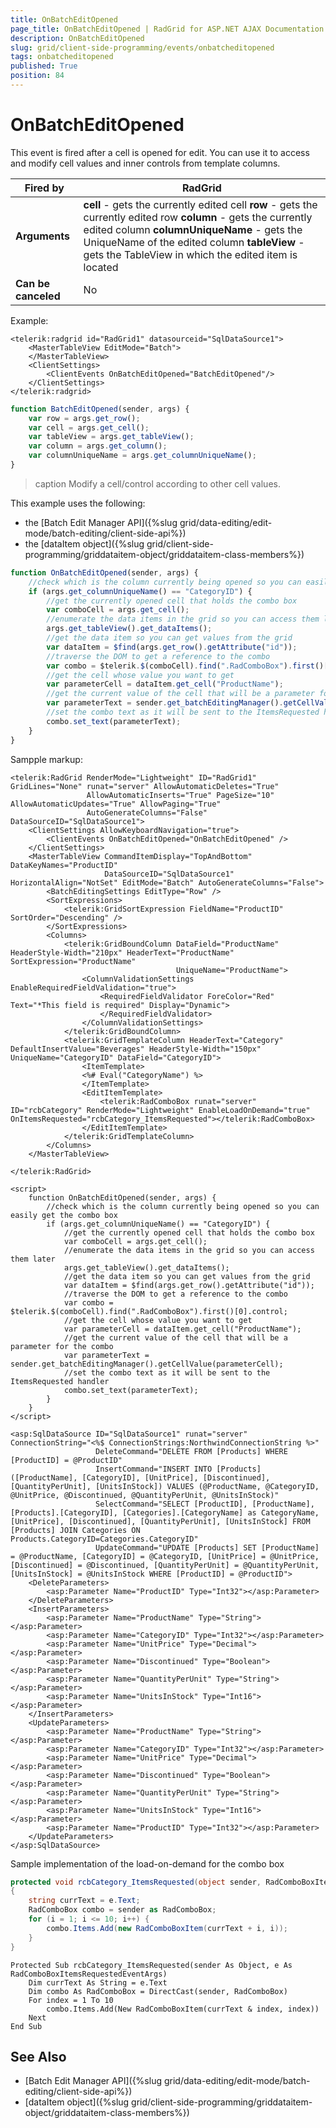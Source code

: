 ```yaml
---
title: OnBatchEditOpened
page_title: OnBatchEditOpened | RadGrid for ASP.NET AJAX Documentation
description: OnBatchEditOpened
slug: grid/client-side-programming/events/onbatcheditopened
tags: onbatcheditopened
published: True
position: 84
---
```


# OnBatchEditOpened


This event is fired after a cell is opened for edit. You can use it to access and modify cell values and inner controls from template columns. 


|  **Fired by**  | RadGrid |
| ------ | ------ |
| **Arguments** | **cell** - gets the currently edited cell **row** - gets the currently edited row **column** - gets the currently edited column **columnUniqueName** - gets the UniqueName of the edited column **tableView** - gets the TableView in which the edited item is located|
| **Can be canceled** |No|

Example:

````ASP.NET
<telerik:radgrid id="RadGrid1" datasourceid="SqlDataSource1">
    <MasterTableView EditMode="Batch">
    </MasterTableView>
    <ClientSettings>
        <ClientEvents OnBatchEditOpened="BatchEditOpened"/>
    </ClientSettings>
</telerik:radgrid>
````

````JavaScript
function BatchEditOpened(sender, args) {
    var row = args.get_row();
    var cell = args.get_cell();
    var tableView = args.get_tableView();
    var column = args.get_column();
    var columnUniqueName = args.get_columnUniqueName();
}
````

>caption Modify a cell/control according to other cell values.

This example uses the following:

* the [Batch Edit Manager API]({%slug grid/data-editing/edit-mode/batch-editing/client-side-api%})
* the [dataItem object]({%slug grid/client-side-programming/griddataitem-object/griddataitem-class-members%})


````JavaScript
function OnBatchEditOpened(sender, args) {
	//check which is the column currently being opened so you can easily get the combo box
	if (args.get_columnUniqueName() == "CategoryID") {
		//get the currently opened cell that holds the combo box
		var comboCell = args.get_cell();
		//enumerate the data items in the grid so you can access them later
		args.get_tableView().get_dataItems();
		//get the data item so you can get values from the grid
		var dataItem = $find(args.get_row().getAttribute("id"));
		//traverse the DOM to get a reference to the combo
		var combo = $telerik.$(comboCell).find(".RadComboBox").first()[0].control;
		//get the cell whose value you want to get
		var parameterCell = dataItem.get_cell("ProductName");
		//get the current value of the cell that will be a parameter for the combo
		var parameterText = sender.get_batchEditingManager().getCellValue(parameterCell);
		//set the combo text as it will be sent to the ItemsRequested handler
		combo.set_text(parameterText);
	}
}
````

Sampple markup:

````ASP.NET
<telerik:RadGrid RenderMode="Lightweight" ID="RadGrid1" GridLines="None" runat="server" AllowAutomaticDeletes="True"
				 AllowAutomaticInserts="True" PageSize="10"  AllowAutomaticUpdates="True" AllowPaging="True"
				 AutoGenerateColumns="False" DataSourceID="SqlDataSource1">
	<ClientSettings AllowKeyboardNavigation="true">
		<ClientEvents OnBatchEditOpened="OnBatchEditOpened" />
	</ClientSettings>
	<MasterTableView CommandItemDisplay="TopAndBottom" DataKeyNames="ProductID"
					 DataSourceID="SqlDataSource1" HorizontalAlign="NotSet" EditMode="Batch" AutoGenerateColumns="False">
		<BatchEditingSettings EditType="Row" />
		<SortExpressions>
			<telerik:GridSortExpression FieldName="ProductID" SortOrder="Descending" />
		</SortExpressions>
		<Columns>
			<telerik:GridBoundColumn DataField="ProductName" HeaderStyle-Width="210px" HeaderText="ProductName" SortExpression="ProductName"
									 UniqueName="ProductName">
				<ColumnValidationSettings EnableRequiredFieldValidation="true">
					<RequiredFieldValidator ForeColor="Red" Text="*This field is required" Display="Dynamic">
					</RequiredFieldValidator>
				</ColumnValidationSettings>
			</telerik:GridBoundColumn>
			<telerik:GridTemplateColumn HeaderText="Category" DefaultInsertValue="Beverages" HeaderStyle-Width="150px" UniqueName="CategoryID" DataField="CategoryID">
				<ItemTemplate>
				<%# Eval("CategoryName") %>
				</ItemTemplate>
				<EditItemTemplate>
					<telerik:RadComboBox runat="server" ID="rcbCategory" RenderMode="Lightweight" EnableLoadOnDemand="true" OnItemsRequested="rcbCategory_ItemsRequested"></telerik:RadComboBox>
				</EditItemTemplate>
			</telerik:GridTemplateColumn>
		</Columns>
	</MasterTableView>

</telerik:RadGrid>

<script>
	function OnBatchEditOpened(sender, args) {
		//check which is the column currently being opened so you can easily get the combo box
		if (args.get_columnUniqueName() == "CategoryID") {
			//get the currently opened cell that holds the combo box
			var comboCell = args.get_cell();
			//enumerate the data items in the grid so you can access them later
			args.get_tableView().get_dataItems();
			//get the data item so you can get values from the grid
			var dataItem = $find(args.get_row().getAttribute("id"));
			//traverse the DOM to get a reference to the combo
			var combo = $telerik.$(comboCell).find(".RadComboBox").first()[0].control;
			//get the cell whose value you want to get
			var parameterCell = dataItem.get_cell("ProductName");
			//get the current value of the cell that will be a parameter for the combo
			var parameterText = sender.get_batchEditingManager().getCellValue(parameterCell);
			//set the combo text as it will be sent to the ItemsRequested handler
			combo.set_text(parameterText);
		}
	}
</script>

<asp:SqlDataSource ID="SqlDataSource1" runat="server" ConnectionString="<%$ ConnectionStrings:NorthwindConnectionString %>"
				   DeleteCommand="DELETE FROM [Products] WHERE [ProductID] = @ProductID" 
				   InsertCommand="INSERT INTO [Products] ([ProductName], [CategoryID], [UnitPrice], [Discontinued], [QuantityPerUnit], [UnitsInStock]) VALUES (@ProductName, @CategoryID, @UnitPrice, @Discontinued, @QuantityPerUnit, @UnitsInStock)"
				   SelectCommand="SELECT [ProductID], [ProductName], [Products].[CategoryID], [Categories].[CategoryName] as CategoryName, [UnitPrice], [Discontinued], [QuantityPerUnit], [UnitsInStock] FROM [Products] JOIN Categories ON Products.CategoryID=Categories.CategoryID"
				   UpdateCommand="UPDATE [Products] SET [ProductName] = @ProductName, [CategoryID] = @CategoryID, [UnitPrice] = @UnitPrice, [Discontinued] = @Discontinued, [QuantityPerUnit] = @QuantityPerUnit, [UnitsInStock] = @UnitsInStock WHERE [ProductID] = @ProductID">
	<DeleteParameters>
		<asp:Parameter Name="ProductID" Type="Int32"></asp:Parameter>
	</DeleteParameters>
	<InsertParameters>
		<asp:Parameter Name="ProductName" Type="String"></asp:Parameter>
		<asp:Parameter Name="CategoryID" Type="Int32"></asp:Parameter>
		<asp:Parameter Name="UnitPrice" Type="Decimal"></asp:Parameter>
		<asp:Parameter Name="Discontinued" Type="Boolean"></asp:Parameter>
		<asp:Parameter Name="QuantityPerUnit" Type="String"></asp:Parameter>
		<asp:Parameter Name="UnitsInStock" Type="Int16"></asp:Parameter>
	</InsertParameters>
	<UpdateParameters>
		<asp:Parameter Name="ProductName" Type="String"></asp:Parameter>
		<asp:Parameter Name="CategoryID" Type="Int32"></asp:Parameter>
		<asp:Parameter Name="UnitPrice" Type="Decimal"></asp:Parameter>
		<asp:Parameter Name="Discontinued" Type="Boolean"></asp:Parameter>
		<asp:Parameter Name="QuantityPerUnit" Type="String"></asp:Parameter>
		<asp:Parameter Name="UnitsInStock" Type="Int16"></asp:Parameter>
		<asp:Parameter Name="ProductID" Type="Int32"></asp:Parameter>
	</UpdateParameters>
</asp:SqlDataSource>
````

Sample implementation of the load-on-demand for the combo box

````C#
protected void rcbCategory_ItemsRequested(object sender, RadComboBoxItemsRequestedEventArgs e)
{
	string currText = e.Text;
	RadComboBox combo = sender as RadComboBox;
	for (i = 1; i <= 10; i++) {
		combo.Items.Add(new RadComboBoxItem(currText + i, i));
	}
}
````
````VB
Protected Sub rcbCategory_ItemsRequested(sender As Object, e As RadComboBoxItemsRequestedEventArgs)
	Dim currText As String = e.Text
	Dim combo As RadComboBox = DirectCast(sender, RadComboBox)
	For index = 1 To 10
		combo.Items.Add(New RadComboBoxItem(currText & index, index))
	Next
End Sub
````

## See Also

* [Batch Edit Manager API]({%slug grid/data-editing/edit-mode/batch-editing/client-side-api%})
* [dataItem object]({%slug grid/client-side-programming/griddataitem-object/griddataitem-class-members%})